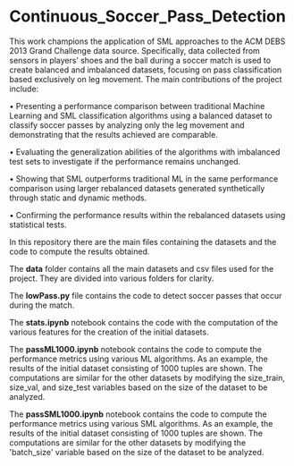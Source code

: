 # Continuous_Soccer_Pass_Detection

This work champions the application of SML approaches to the ACM DEBS 2013 Grand Challenge data source. Specifically, data collected from sensors in players’ shoes and the ball during a soccer match is used to create balanced and imbalanced datasets, focusing on pass classification based exclusively on leg movement. The main contributions of the project include:

• Presenting a performance comparison between traditional Machine Learning and SML classification algorithms using a balanced dataset to classify soccer passes by analyzing only the leg movement and demonstrating that the results achieved are comparable.

• Evaluating the generalization abilities of the algorithms with imbalanced test sets to investigate if the performance remains unchanged.

• Showing that SML outperforms traditional ML in the same performance comparison using larger rebalanced datasets generated synthetically through static and dynamic methods.

• Confirming the performance results within the rebalanced datasets using statistical tests.

In this repository there are the main files containing the datasets and the code to compute the results obtained.

The **data** folder contains all the main datasets and csv files used for the project. They are divided into various folders for clarity.

The **lowPass.py** file contains the code to detect soccer passes that occur during the match.

The **stats.ipynb** notebook contains the code with the computation of the various features for the creation of the initial datasets.

The **passML1000.ipynb** notebook contains the code to compute the performance metrics using various ML algorithms. As an example, the results of the initial dataset consisting of 1000 tuples are shown. The computations are similar for the other datasets by modifying the size_train, size_val, and size_test variables based on the size of the dataset to be analyzed.

The **passSML1000.ipynb** notebook contains the code to compute the performance metrics using various SML algorithms. As an example, the results of the initial dataset consisting of 1000 tuples are shown. The computations are similar for the other datasets by modifying the 'batch_size' variable based on the size of the dataset to be analyzed.
